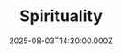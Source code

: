 ---
video:
  type: vimeo
  id: 1106917744
speaker:
  permalink: bart-wilkins
  name: Bart Wilkins
title: Spirituality
image: https://i.imgur.com/QeSAAvu.png
date: 2025-08-03T14:30:00.000Z
---